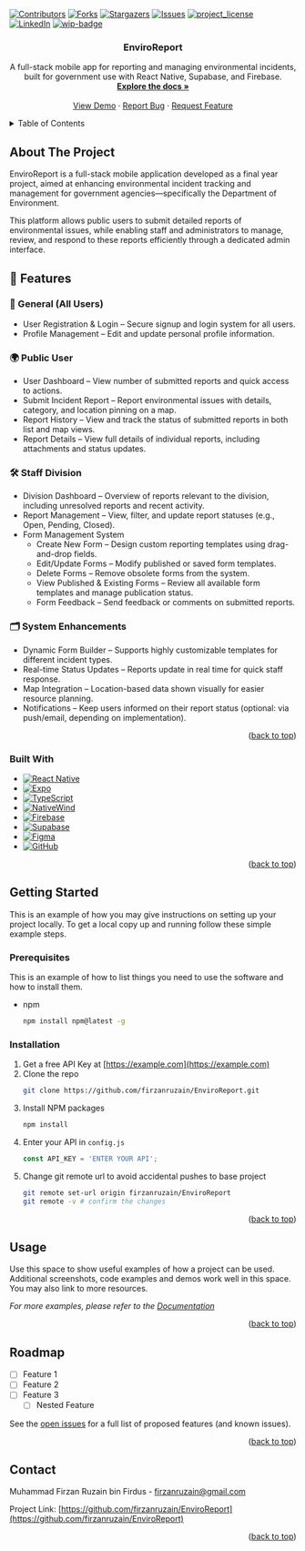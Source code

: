 <!-- Improved compatibility of back to top link: See: https://github.com/othneildrew/Best-README-Template/pull/73 -->
<a id="readme-top"></a>
<!--
*** Thanks for checking out the Best-README-Template. If you have a suggestion
*** that would make this better, please fork the repo and create a pull request
*** or simply open an issue with the tag "enhancement".
*** Don't forget to give the project a star!
*** Thanks again! Now go create something AMAZING! :D
-->



<!-- PROJECT SHIELDS -->
<!--
*** I'm using markdown "reference style" links for readability.
*** Reference links are enclosed in brackets [ ] instead of parentheses ( ).
*** See the bottom of this document for the declaration of the reference variables
*** for contributors-url, forks-url, etc. This is an optional, concise syntax you may use.
*** https://www.markdownguide.org/basic-syntax/#reference-style-links
-->
[![Contributors][contributors-shield]][contributors-url]
[![Forks][forks-shield]][forks-url]
[![Stargazers][stars-shield]][stars-url]
[![Issues][issues-shield]][issues-url]
[![project_license][license-shield]][license-url]
[![LinkedIn][linkedin-shield]][linkedin-url]
[![wip-badge]][wip-url]


<!-- PROJECT LOGO 
<br />
<div align="center">
  <a href="https://github.com/firzanruzain/EnviroReport">
    <img src="images/logo.png" alt="Logo" width="80" height="80">
  </a> -->

<h3 align="center">EnviroReport</h3>

  <p align="center">
    A full-stack mobile app for reporting and managing environmental incidents, built for government use with React Native, Supabase, and Firebase.
    <br />
    <a href="https://github.com/firzanruzain/EnviroReport"><strong>Explore the docs »</strong></a>
    <br />
    <br />
    <a href="https://github.com/firzanruzain/EnviroReport">View Demo</a>
    &middot;
    <a href="https://github.com/firzanruzain/EnviroReport/issues/new?labels=bug&template=bug-report---.md">Report Bug</a>
    &middot;
    <a href="https://github.com/firzanruzain/EnviroReport/issues/new?labels=enhancement&template=feature-request---.md">Request Feature</a>
  </p>
</div>



<!-- TABLE OF CONTENTS -->
<details>
  <summary>Table of Contents</summary>
  <ol>
    <li>
      <a href="#about-the-project">About The Project</a>
      <ul>
        <li><a href="#built-with">Built With</a></li>
      </ul>
    </li>
    <li>
      <a href="#getting-started">Getting Started</a>
      <ul>
        <li><a href="#prerequisites">Prerequisites</a></li>
        <li><a href="#installation">Installation</a></li>
      </ul>
    </li>
    <li><a href="#usage">Usage</a></li>
    <li><a href="#roadmap">Roadmap</a></li>
    <!-- <li><a href="#contributing">Contributing</a></li>
    <li><a href="#license">License</a></li> -->
    <li><a href="#contact">Contact</a></li>
    <!-- <li><a href="#acknowledgments">Acknowledgments</a></li> -->
  </ol>
</details>



<!-- ABOUT THE PROJECT -->
## About The Project

<!-- [![Product Name Screen Shot][product-screenshot]](https://example.com) -->

EnviroReport is a full-stack mobile application developed as a final year project, aimed at enhancing environmental incident tracking and management for government agencies—specifically the Department of Environment.

This platform allows public users to submit detailed reports of environmental issues, while enabling staff and administrators to manage, review, and respond to these reports efficiently through a dedicated admin interface.

## 🔧 Features

### 👥 General (All Users)
- User Registration & Login – Secure signup and login system for all users.
- Profile Management – Edit and update personal profile information.

### 🌍 Public User
- User Dashboard – View number of submitted reports and quick access to actions.
- Submit Incident Report – Report environmental issues with details, category, and location pinning on a map.
- Report History – View and track the status of submitted reports in both list and map views.
- Report Details – View full details of individual reports, including attachments and status updates.

### 🛠 Staff Division
- Division Dashboard – Overview of reports relevant to the division, including unresolved reports and recent activity.
- Report Management – View, filter, and update report statuses (e.g., Open, Pending, Closed).
- Form Management System
  - Create New Form – Design custom reporting templates using drag-and-drop fields.
  - Edit/Update Forms – Modify published or saved form templates.
  - Delete Forms – Remove obsolete forms from the system.
  - View Published & Existing Forms – Review all available form templates and manage publication status.
  - Form Feedback – Send feedback or comments on submitted reports.

### 🗂 System Enhancements
- Dynamic Form Builder – Supports highly customizable templates for different incident types.
- Real-time Status Updates – Reports update in real time for quick staff response.
- Map Integration – Location-based data shown visually for easier resource planning.
- Notifications – Keep users informed on their report status (optional: via push/email, depending on implementation).


<p align="right">(<a href="#readme-top">back to top</a>)</p>



###  Built With

* [![React Native][ReactNativeBadge]][ReactNative-url]
* [![Expo][ExpoBadge]][Expo-url]
* [![TypeScript][TypeScriptBadge]][TypeScript-url]
* [![NativeWind][TailwindBadge]][Tailwind-url]
* [![Firebase][FirebaseBadge]][Firebase-url]
* [![Supabase][SupabaseBadge]][Supabase-url]
* [![Figma][FigmaBadge]][Figma-url]
* [![GitHub][GitHubBadge]][GitHub-url]

<p align="right">(<a href="#readme-top">back to top</a>)</p>



<!-- GETTING STARTED -->
## Getting Started

This is an example of how you may give instructions on setting up your project locally.
To get a local copy up and running follow these simple example steps.

### Prerequisites

This is an example of how to list things you need to use the software and how to install them.
* npm
  ```sh
  npm install npm@latest -g
  ```

### Installation

1. Get a free API Key at [https://example.com](https://example.com)
2. Clone the repo
   ```sh
   git clone https://github.com/firzanruzain/EnviroReport.git
   ```
3. Install NPM packages
   ```sh
   npm install
   ```
4. Enter your API in `config.js`
   ```js
   const API_KEY = 'ENTER YOUR API';
   ```
5. Change git remote url to avoid accidental pushes to base project
   ```sh
   git remote set-url origin firzanruzain/EnviroReport
   git remote -v # confirm the changes
   ```

<p align="right">(<a href="#readme-top">back to top</a>)</p>



<!-- USAGE EXAMPLES -->
## Usage

Use this space to show useful examples of how a project can be used. Additional screenshots, code examples and demos work well in this space. You may also link to more resources.

_For more examples, please refer to the [Documentation](https://example.com)_

<p align="right">(<a href="#readme-top">back to top</a>)</p>



<!-- ROADMAP -->
## Roadmap

- [ ] Feature 1
- [ ] Feature 2
- [ ] Feature 3
    - [ ] Nested Feature

See the [open issues](https://github.com/firzanruzain/EnviroReport/issues) for a full list of proposed features (and known issues).

<p align="right">(<a href="#readme-top">back to top</a>)</p>

<!-- LICENSE 
## License

Distributed under the project_license. See `LICENSE.txt` for more information.

<p align="right">(<a href="#readme-top">back to top</a>)</p>
-->


<!-- CONTACT -->
## Contact

Muhammad Firzan Ruzain bin Firdus - firzanruzain@gmail.com

Project Link: [https://github.com/firzanruzain/EnviroReport](https://github.com/firzanruzain/EnviroReport)

<p align="right">(<a href="#readme-top">back to top</a>)</p>



<!-- ACKNOWLEDGMENTS 
## Acknowledgments

* []()
* []()
* []()

<p align="right">(<a href="#readme-top">back to top</a>)</p>
-->


<!-- MARKDOWN LINKS & IMAGES -->
<!-- https://www.markdownguide.org/basic-syntax/#reference-style-links -->
[contributors-shield]: https://img.shields.io/github/contributors/firzanruzain/EnviroReport.svg?style=for-the-badge
[contributors-url]: https://github.com/firzanruzain/EnviroReport/graphs/contributors
[forks-shield]: https://img.shields.io/github/forks/firzanruzain/EnviroReport.svg?style=for-the-badge
[forks-url]: https://github.com/firzanruzain/EnviroReport/network/members
[stars-shield]: https://img.shields.io/github/stars/firzanruzain/EnviroReport.svg?style=for-the-badge
[stars-url]: https://github.com/firzanruzain/EnviroReport/stargazers
[issues-shield]: https://img.shields.io/github/issues/firzanruzain/EnviroReport.svg?style=for-the-badge
[issues-url]: https://github.com/firzanruzain/EnviroReport/issues
[license-shield]: https://img.shields.io/github/license/firzanruzain/EnviroReport.svg?style=for-the-badge
[license-url]: https://github.com/firzanruzain/EnviroReport/blob/master/LICENSE.txt
[linkedin-shield]: https://img.shields.io/badge/-LinkedIn-black.svg?style=for-the-badge&logo=linkedin&colorB=555
[linkedin-url]: https://linkedin.com/in/firzan-ruzain-bin-firdus/
[product-screenshot]: images/screenshot.png

<!-- Badge Icons & Links -->
[ReactNativeBadge]: https://img.shields.io/badge/React_Native-20232A?style=for-the-badge&logo=react&logoColor=61DAFB
[ReactNative-url]: https://reactnative.dev/

[ExpoBadge]: https://img.shields.io/badge/Expo-000020?style=for-the-badge&logo=expo&logoColor=white
[Expo-url]: https://expo.dev/

[TypeScriptBadge]: https://img.shields.io/badge/TypeScript-007ACC?style=for-the-badge&logo=typescript&logoColor=white
[TypeScript-url]: https://www.typescriptlang.org/

[TailwindBadge]: https://img.shields.io/badge/NativeWind-06B6D4?style=for-the-badge&logo=tailwindcss&logoColor=white
[Tailwind-url]: https://www.nativewind.dev/

[FirebaseBadge]: https://img.shields.io/badge/Firebase-FFCA28?style=for-the-badge&logo=firebase&logoColor=black
[Firebase-url]: https://firebase.google.com/

[SupabaseBadge]: https://img.shields.io/badge/Supabase-3ECF8E?style=for-the-badge&logo=supabase&logoColor=white
[Supabase-url]: https://supabase.com/

[FigmaBadge]: https://img.shields.io/badge/Figma-F24E1E?style=for-the-badge&logo=figma&logoColor=white
[Figma-url]: https://figma.com/

[GitHubBadge]: https://img.shields.io/badge/GitHub-100000?style=for-the-badge&logo=github&logoColor=white
[GitHub-url]: https://github.com/

[wip-badge]: https://img.shields.io/badge/Status-Work_in_Progress-yellow?style=for-the-badge
[wip-url]: https://github.com/firzanruzain/EnviroReport
